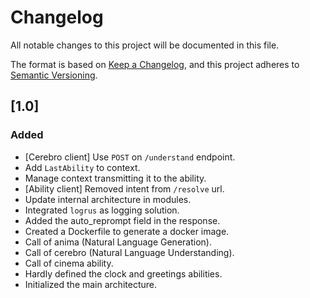 # Changelog
All notable changes to this project will be documented in this file.

The format is based on [Keep a Changelog](https://keepachangelog.com/en/1.0.0/),
and this project adheres to [Semantic Versioning](https://semver.org/spec/v2.0.0.html).

##  [1.0]
###  Added
- [Cerebro client] Use ``POST`` on ``/understand`` endpoint.
- Add ``LastAbility`` to context.
- Manage context transmitting it to the ability.
- [Ability client] Removed intent from ``/resolve`` url.
- Update internal architecture in modules.
- Integrated ``logrus`` as logging solution.
- Added the auto_reprompt field in the response.
- Created a Dockerfile to generate a docker image.
- Call of anima (Natural Language Generation).
- Call of cerebro (Natural Language Understanding).
- Call of cinema ability.
- Hardly defined the clock and greetings abilities.
- Initialized the main architecture.
